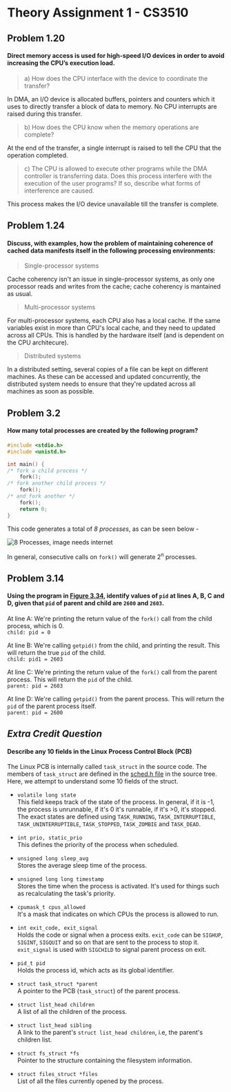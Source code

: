 # Theory Assignment 1 - CS3510

## Problem 1.20  
#### Direct memory access is used for high-speed I/O devices in order to avoid increasing the CPU’s execution load. 
> a) How does the CPU interface with the device to coordinate the transfer?  
  
In DMA, an I/O device is allocated buffers, pointers and counters which it uses to directly transfer a block of data to memory. No CPU interrupts are raised during this transfer.
  
> b) How does the CPU know when the memory operations are complete?
  
At the end of the transfer, a single interrupt is raised to tell the CPU that the operation completed.  

> c) The CPU is allowed to execute other programs while the DMA controller is transferring data. Does this process interfere with the execution of the user programs? If so, describe what forms of interference are caused.  
  
This process makes the I/O device unavailable till the transfer is complete.  


## Problem 1.24  
#### Discuss, with examples, how the problem of maintaining coherence of cached data manifests itself in the following processing environments:

> Single-processor systems  

Cache coherency isn't an issue in single-processor systems, as only one processor reads and writes from the cache; cache coherency is mantained as usual.  

> Multi-processor systems

For multi-processor systems, each CPU also has a local cache. If the same variables exist in more than CPU's local cache, and they need to updated across all CPUs. This is handled by the hardware itself (and is dependent on the CPU architecure).
  
> Distributed systems  

In a distributed setting, several copies of a file can be kept on different machines. As these can be accessed and updated concurrently, the distributed system needs to ensure that they're updated across all machines as soon as possible.  


## Problem 3.2
#### How many total processes are created by the following program?

```C
#include <stdio.h>
#include <unistd.h>

int main() {
/* fork a child process */
	fork();
/* fork another child process */
	fork();
/* and fork another */
	fork();
	return 0;
}
```

This code generates a total of *8 processes*, as can be seen below -

![8 Processes, image needs internet](https://i.imgur.com/m0KyRLG.png)

In general, consecutive calls on `fork()` will generate 2<sup>n</sup> processes.


## Problem 3.14
#### Using the program in [Figure 3.34](https://i.imgur.com/vu6AgRp.png), identify values of `pid` at lines A, B, C and D, given that `pid` of parent and child are `2600` and `2603`.

At line A: We're printing the return value of the `fork()` call from the child process, which is 0.  
`child: pid = 0`

At line B: We're calling `getpid()` from the child, and printing the result. This will return the true `pid` of the child.  
`child: pid1 = 2603`

At line C: We're printing the return value of the `fork()` call from the parent process. This will return the `pid` of the child.  
`parent: pid = 2603`

At line D: We're calling `getpid()` from the parent process. This will return the `pid` of the parent process itself.  
`parent: pid = 2600`


## _Extra Credit Question_
#### Describe any 10 fields in the Linux Process Control Block (PCB)

The Linux PCB is internally called `task_struct` in the source code. The members of `task_struct` are defined in the [sched.h file](http://elixir.free-electrons.com/linux/latest/source/include/linux/sched.h) in the source tree. Here, we attempt to understand some 10 fields of the struct.

- `volatile long state`  
This field keeps track of the state of the process. In general, if it is -1, the process is unrunnable, if it's 0 it's runnable, if it's >0, it's stopped. The exact states are defined using `TASK_RUNNING`, `TASK_INTERRUPTIBLE`, `TASK_UNINTERRUPTIBLE`, `TASK_STOPPED`, 
`TASK_ZOMBIE` and `TASK_DEAD`.

- `int prio, static_prio`  
This defines the priority of the process when scheduled. 

- `unsigned long sleep_avg`  
Stores the average sleep time of the process.

- `unsigned long long timestamp`  
Stores the time when the process is activated. It's used for things such as recalculating the task's priority.

- `cpumask_t cpus_allowed`  
It's a mask that indicates on which CPUs the process is allowed to run.

- `int exit_code, exit_signal`  
Holds the code or signal when a process exits. `exit_code` can be `SIGHUP`, `SIGINT`, `SIGQUIT` and so on that are sent to the process to stop it. `exit_signal` is used with `SIGCHILD` to signal parent process on exit.

- `pid_t pid`  
Holds the process id, which acts as its global identifier.

- `struct task_struct *parent`  
A pointer to the PCB (`task_struct`) of the parent process.

- `struct list_head children`  
A list of all the children of the process.

- `struct list_head sibling`  
A link to the parent's `struct list_head children`, i.e, the parent's children list.

- `struct fs_struct *fs`  
Pointer to the structure containing the filesystem information.

- `struct files_struct *files`  
List of all the files currently opened by the process.
